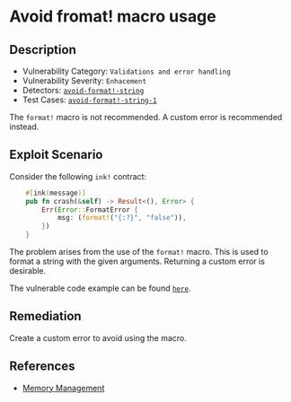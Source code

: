 # Avoid fromat! macro usage

## Description

- Vulnerability Category: `Validations and error handling`
- Vulnerability Severity: `Enhacement`
- Detectors: [`avoid-format!-string`](https://github.com/CoinFabrik/scout/tree/main/detectors/avoid-format!-string)
- Test Cases: [`avoid-format!-string-1`](https://github.com/CoinFabrik/scout/tree/main/test-cases/avoid-format!-string/avoid-format!-string-1)

The `format!` macro is not recommended. A custom error is recommended instead.

## Exploit Scenario

Consider the following `ink!` contract:

```rust
    #[ink(message)]
    pub fn crash(&self) -> Result<(), Error> {
        Err(Error::FormatError {
            msg: (format!("{:?}", "false")),
        })
    }
```

The problem arises from the use of the `format!` macro. This is used to format a string with the given arguments. Returning a custom error is desirable.


The vulnerable code example can be found [`here`](https://github.com/CoinFabrik/scout/tree/main/test-cases/avoid-format!-string/avoid-format!-string-1/vulnerable-example).

## Remediation

Create a custom error to avoid using the macro.

## References

- [Memory Management](https://docs.alephzero.org/aleph-zero/security-course-by-kudelski-security/ink-developers-security-guideline#be-careful-when-you-use-the-following-patterns-that-may-cause-panics.)
